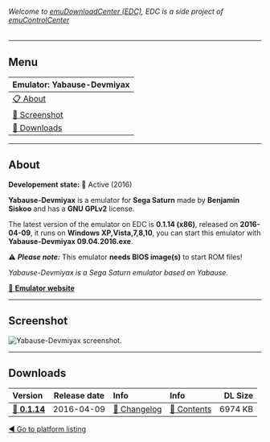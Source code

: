###### Welcome to [emuDownloadCenter (EDC)](https://github.com/PhoenixInteractiveNL/emuDownloadCenter/wiki/), EDC is a side project of [emuControlCenter](https://github.com/PhoenixInteractiveNL/emuControlCenter/wiki/)
***
## Menu
| **Emulator: Yabause-Devmiyax** |
|:---------|
| [:clipboard: About](#about) |
| [:sunrise: Screenshot](#screen) |
| [:floppy_disk: Downloads](#downloads) |
***
## About
**Developement state:** :large_blue_circle: Active (2016)

**Yabause-Devmiyax** is a emulator for **Sega Saturn** made by **Benjamin Siskoo** and has a **GNU GPLv2** license.

The latest version of the emulator on EDC is **0.1.14 (x86)**, released on **2016-04-09**, it runs on **Windows XP,Vista,7,8,10**, you can start this emulator with **Yabause-Devmiyax 09.04.2016.exe**.

:warning: _**Please note:**_ This emulator **needs BIOS image(s)** to start ROM files!

_Yabause-Devmiyax is a Sega Saturn emulator based on Yabause._

[:link: **Emulator website**](http://www.tradu-france.com)
***
## Screenshot
![](https://raw.githubusercontent.com/PhoenixInteractiveNL/emuDownloadCenter/master/hooks/yabaused/emulator_screen_01.jpg "Yabause-Devmiyax screenshot.")
***
## Downloads
| Version  | Release date  | Info       | Info       | DL Size    |
|:---------|:-------------:|:-----------|:-----------|-----------:|
| [:floppy_disk: **0.1.14**](https://github.com/PhoenixInteractiveNL/edc-repo0005/raw/master/yabaused/0.1.14.7z) | 2016-04-09 | [:page_facing_up: Changelog](https://github.com/PhoenixInteractiveNL/edc-repo0005/blob/master/yabaused/0.1.14_changelog.txt) | [:mag_right: Contents](https://github.com/PhoenixInteractiveNL/edc-repo0005/blob/master/yabaused/0.1.14_contents.txt) | 6974 KB |

[:arrow_backward: Go to platform listing](https://github.com/PhoenixInteractiveNL/emuDownloadCenter/wiki/EDC-Platform-List)
